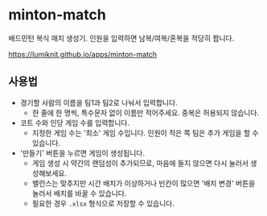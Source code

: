 # minton-match

배드민턴 복식 매치 생성기.
인원을 입력하면 남복/여복/혼복을 적당히 짭니다.

https://lumiknit.github.io/apps/minton-match

## 사용법

- 경기할 사람의 이름을 팀1과 팀2로 나눠서 입력합니다.
	- 한 줄에 한 명씩, 특수문자 없이 이름만 적어주세요. 중복은 허용되지 않습니다.
- 코트 수와 인당 게임 수를 입력합니다.
	- 지정한 게임 수는 '최소' 게임 수입니다. 인원이 적은 쪽 팀은 추가 게임을 할 수 있습니다.
- '만들기' 버튼을 누르면 게임이 생성됩니다.
	- 게임 생성 시 약간의 랜덤성이 추가되므로, 마음에 들지 않으면 다시 눌러서 생성해보세요.
	- 밸런스는 맞추지만 시간 배치가 이상하거나 빈칸이 많으면 '배치 변경' 버튼을 눌러서 배치를 바꿀 수 있습니다.
	- 필요한 경우 `.xlsx` 형식으로 저장할 수 있습니다.
